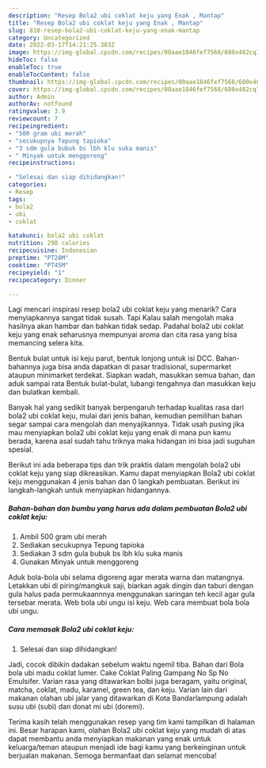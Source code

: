 ```yaml
---
description: "Resep Bola2 ubi coklat keju yang Enak , Mantap"
title: "Resep Bola2 ubi coklat keju yang Enak , Mantap"
slug: 810-resep-bola2-ubi-coklat-keju-yang-enak-mantap
category: Uncategorized
date: 2022-03-17T14:21:25.383Z
image: https://img-global.cpcdn.com/recipes/00aae1846fef7568/680x482cq70/bola2-ubi-coklat-keju-foto-resep-utama.jpg
hideToc: false
enableToc: true
enableTocContent: false
thumbnail: https://img-global.cpcdn.com/recipes/00aae1846fef7568/680x482cq70/bola2-ubi-coklat-keju-foto-resep-utama.jpg
cover: https://img-global.cpcdn.com/recipes/00aae1846fef7568/680x482cq70/bola2-ubi-coklat-keju-foto-resep-utama.jpg
author: Admin
authorAv: notfound
ratingvalue: 3.9
reviewcount: 7
recipeingredient:
- "500 gram ubi merah"
- "secukupnya Tepung tapioka"
- "3 sdm gula bubuk bs lbh klu suka manis"
- " Minyak untuk menggoreng"
recipeinstructions:

- "Selesai dan siap dihidangkan!"
categories:
- Resep
tags:
- bola2
- ubi
- coklat

katakunci: bola2 ubi coklat 
nutrition: 298 calories
recipecuisine: Indonesian
preptime: "PT28M"
cooktime: "PT45M"
recipeyield: "1"
recipecategory: Dinner

---
```



Lagi mencari inspirasi resep bola2 ubi coklat keju yang menarik? Cara menyiapkannya sangat tidak susah. Tapi Kalau salah mengolah maka hasilnya akan hambar dan bahkan tidak sedap. Padahal bola2 ubi coklat keju yang enak seharusnya mempunyai aroma dan cita rasa yang bisa memancing selera kita.


Bentuk bulat untuk isi keju parut, bentuk lonjong untuk isi DCC. Bahan-bahannya juga bisa anda dapatkan di pasar tradisional, supermarket ataupun minimarket terdekat. Siapkan wadah, masukkan semua bahan, dan aduk sampai rata Bentuk bulat-bulat, lubangi tengahnya dan masukkan keju dan bulatkan kembali.

Banyak hal yang sedikit banyak berpengaruh terhadap kualitas rasa dari bola2 ubi coklat keju, mulai dari jenis bahan, kemudian pemilihan bahan segar sampai cara mengolah dan menyajikannya. Tidak usah pusing jika mau menyiapkan bola2 ubi coklat keju yang enak di mana pun kamu berada, karena asal sudah tahu triknya maka hidangan ini bisa jadi suguhan spesial.


Berikut ini ada beberapa tips dan trik praktis dalam mengolah bola2 ubi coklat keju yang siap dikreasikan. Kamu dapat menyiapkan Bola2 ubi coklat keju menggunakan 4 jenis bahan dan 0 langkah pembuatan. Berikut ini langkah-langkah untuk menyiapkan hidangannya.

<!--inarticleads1-->

##### Bahan-bahan dan bumbu yang harus ada dalam pembuatan Bola2 ubi coklat keju:

1. Ambil 500 gram ubi merah
1. Sediakan secukupnya Tepung tapioka
1. Sediakan 3 sdm gula bubuk bs lbh klu suka manis
1. Gunakan  Minyak untuk menggoreng


Aduk bola-bola ubi selama digoreng agar merata warna dan matangnya. Letakkan ubi di piring/mangkuk saji, biarkan agak dingin dan taburi dengan gula halus pada permukaannnya menggunakan saringan teh kecil agar gula tersebar merata. Web bola ubi ungu isi keju. Web cara membuat bola bola ubi ungu. 

<!--inarticleads2-->

##### Cara memasak Bola2 ubi coklat keju:


1. Selesai dan siap dihidangkan!

Jadi, cocok dibikin dadakan sebelum waktu ngemil tiba. Bahan dari Bola bola ubi madu coklat lumer. Cake Coklat Paling Gampang No Sp No Emulsifer. Varian rasa yang ditawarkan bolbi juga beragam, yaitu original, matcha, coklat, madu, karamel, green tea, dan keju. Varian lain dari makanan olahan ubi jalar yang ditawarkan di Kota Bandarlampung adalah susu ubi (subi) dan donat mi ubi (doremi). 

Terima kasih telah menggunakan resep yang tim kami tampilkan di halaman ini. Besar harapan kami, olahan Bola2 ubi coklat keju yang mudah di atas dapat membantu anda menyiapkan makanan yang enak untuk keluarga/teman ataupun menjadi ide bagi kamu yang berkeinginan untuk berjualan makanan. Semoga bermanfaat dan selamat mencoba!
